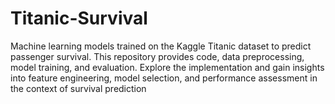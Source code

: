 # Titanic-Survival
Machine learning models trained on the Kaggle Titanic dataset to predict passenger survival. This repository provides code, data preprocessing, model training, and evaluation. Explore the implementation and gain insights into feature engineering, model selection, and performance assessment in the context of survival prediction
